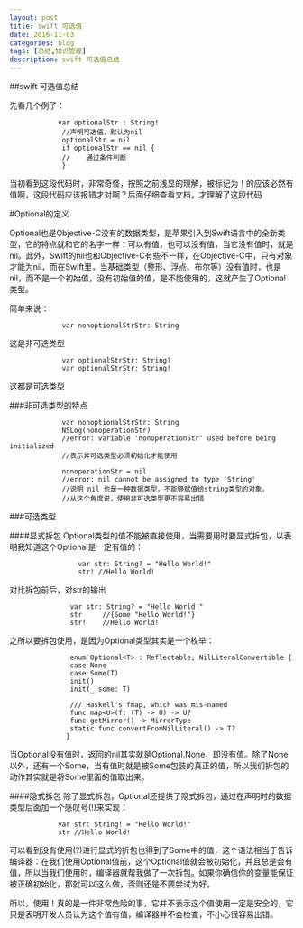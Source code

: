 ```yaml
---
layout: post
title: swift 可选值
date: 2016-11-03
categories: blog
tags: [总结,知识管理]
description: swift 可选值总结
---
```


##swift 可选值总结

先看几个例子：

                var optionalStr : String!
                 //声明可选值，默认为nil
                 optionalStr = nil
                 if optionalStr == nil {
                 //    通过条件判断
                 }
                 
                 
当初看到这段代码时，非常奇怪，按照之前浅显的理解，被标记为！的应该必然有值啊，这段代码应该报错才对啊？后面仔细查看文档，才理解了这段代码

#Optional的定义

Optional也是Objective-C没有的数据类型，是苹果引入到Swift语言中的全新类型，它的特点就和它的名字一样：可以有值，也可以没有值，当它没有值时，就是nil。此外，Swift的nil也和Objective-C有些不一样，在Objective-C中，只有对象才能为nil，而在Swift里，当基础类型（整形、浮点、布尔等）没有值时，也是nil，而不是一个初始值，没有初始值的值，是不能使用的，这就产生了Optional类型。 

简单来说：

                 var nonoptionalStrStr: String                

这是非可选类型                 

                 var optionalStrStr: String? 
                 var optionalStrStr: String!
                 
这都是可选类型     


###非可选类型的特点

                 var nonoptionalStrStr: String                  
                 NSLog(nonoperationStr)
                 //error: variable 'nonoperationStr' used before being initialized
                 //表示非可选类型必须初始化才能使用
                 
                 nonoperationStr = nil
                 //error: nil cannot be assigned to type 'String'
                 //说明 nil 也是一种数据类型，不能够赋值给string类型的对象，
                 //从这个角度说，使用非可选类型更不容易出错
                 
                 
###可选类型

####显式拆包
Optional类型的值不能被直接使用，当需要用时要显式拆包，以表明我知道这个Optional是一定有值的：                 
                
                     var str: String? = "Hello World!"
					 str! //Hello World!
					 
对比拆包前后，对str的输出

                   var str: String? = "Hello World!"
                   str     //{Some "Hello World!"}
                   str!    //Hello World!
                   
之所以要拆包使用，是因为Optional类型其实是一个枚举： 

                   enum Optional<T> : Reflectable, NilLiteralConvertible {
                   case None
                   case Some(T)
                   init()
                   init(_ some: T)

                   /// Haskell's fmap, which was mis-named
                   func map<U>(f: (T) -> U) -> U?
                   func getMirror() -> MirrorType
                   static func convertFromNilLiteral() -> T?
                  }

当Optional没有值时，返回的nil其实就是Optional.None，即没有值。除了None以外，还有一个Some，当有值时就是被Some<T>包装的真正的值，所以我们拆包的动作其实就是将Some里面的值取出来。

####隐式拆包
除了显式拆包，Optional还提供了隐式拆包，通过在声明时的数据类型后面加一个感叹号(!)来实现：
 
                var str: String! = "Hello World!"
                str //Hello World!     

可以看到没有使用(?)进行显式的折包也得到了Some中的值，这个语法相当于告诉编译器：在我们使用Optional值前，这个Optional值就会被初始化，并且总是会有值，所以当我们使用时，编译器就帮我做了一次拆包。如果你确信你的变量能保证被正确初始化，那就可以这么做，否则还是不要尝试为好。

所以，使用！真的是一件非常危险的事，它并不表示这个值使用一定是安全的，它只是表明开发人员认为这个值有值，编译器并不会检查，不小心很容易出错。                              					 